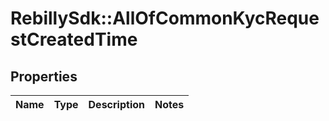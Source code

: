 # RebillySdk::AllOfCommonKycRequestCreatedTime

## Properties
Name | Type | Description | Notes
------------ | ------------- | ------------- | -------------

